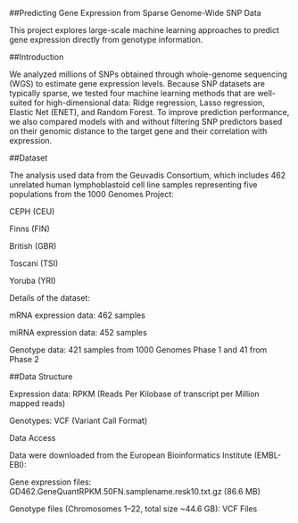 ##Predicting Gene Expression from Sparse Genome-Wide SNP Data

This project explores large-scale machine learning approaches to predict gene expression directly from genotype information.

##Introduction

We analyzed millions of SNPs obtained through whole-genome sequencing (WGS) to estimate gene expression levels. Because SNP datasets are typically sparse, we tested four machine learning methods that are well-suited for high-dimensional data: Ridge regression, Lasso regression, Elastic Net (ENET), and Random Forest. To improve prediction performance, we also compared models with and without filtering SNP predictors based on their genomic distance to the target gene and their correlation with expression.

##Dataset

The analysis used data from the Geuvadis Consortium, which includes 462 unrelated human lymphoblastoid cell line samples representing five populations from the 1000 Genomes Project:

CEPH (CEU)

Finns (FIN)

British (GBR)

Toscani (TSI)

Yoruba (YRI)

Details of the dataset:

mRNA expression data: 462 samples

miRNA expression data: 452 samples

Genotype data: 421 samples from 1000 Genomes Phase 1 and 41 from Phase 2

##Data Structure

Expression data: RPKM (Reads Per Kilobase of transcript per Million mapped reads)

Genotypes: VCF (Variant Call Format)

Data Access

Data were downloaded from the European Bioinformatics Institute (EMBL-EBI):

Gene expression files:
GD462.GeneQuantRPKM.50FN.samplename.resk10.txt.gz (86.6 MB)

Genotype files (Chromosomes 1–22, total size ~44.6 GB):
VCF Files

